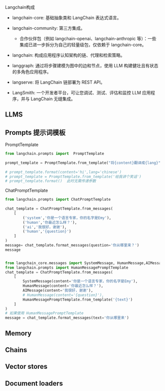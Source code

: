 Langchain构成

- langchain-core: 基础抽象类和 LangChain 表达式语言。

- langchain-community: 第三方集成。
  - 合作伙伴包（例如 langchain-openai、langchain-anthropic 等）：一些集成已进一步拆分为自己的轻量级包，仅依赖于 langchain-core。

- langchain: 构成应用程序认知架构的链、代理和检索策略。

- langgraph: 通过将步骤建模为图中的边和节点，使用 LLM 构建健壮且有状态的多角色应用程序。

- langserve: 将 LangChain 链部署为 REST API。

- LangSmith: 一个开发者平台，可让您调试、测试、评估和监控 LLM 应用程序，并与 LangChain 无缝集成。


## LLMS



## Prompts 提示词模板

PromptTemplate

```python
from langchain.prompts import  PromptTemplate  
  
prompt_template = PromptTemplate.from_template("将{content}翻译成{lang}")  
  
# prompt_template.format(content='hi',lang='chinese')  
# prompt_template = PromptTemplate.from_template('给我讲个笑话')  
# prompt_template.format()  此时无需传递参数
```

ChatPromptTemplate

```python
from langchain.prompts import ChatPromptTemplate  
  
chat_template = ChatPromptTemplate.from_messages(  
    [  
        ('system','你是一个语言专家，你的名字是Emy'),  
        ('human','你最近怎么样？'),  
        ('ai','我很好，谢谢'),  
        ('human','{question}')  
    ]  
)  
message= chat_template.format_messages(question='你从哪里来？')  
message


from langchain_core.messages import SystemMessage, HumanMessage,AIMessage  
from langchain.prompts import HumanMessagePromptTemplate  
chat_template = ChatPromptTemplate.from_messages(  
    [  
        SystemMessage(content='你是一个语言专家，你的名字是Emy'),  
        HumanMessage(content='你最近怎么样？'),  
        AIMessage(content='我很好，谢谢'),  
        # HumanMessage(content='{question}'),  
        HumanMessagePromptTemplate.from_template('{text}')  
    ]  
)  
# 如果使用 HumanMessagePromptTemplate  
message = chat_template.format_messages(text='你从哪里来')
```
## Memory



## Chains



## Vector stores



## Document loaders